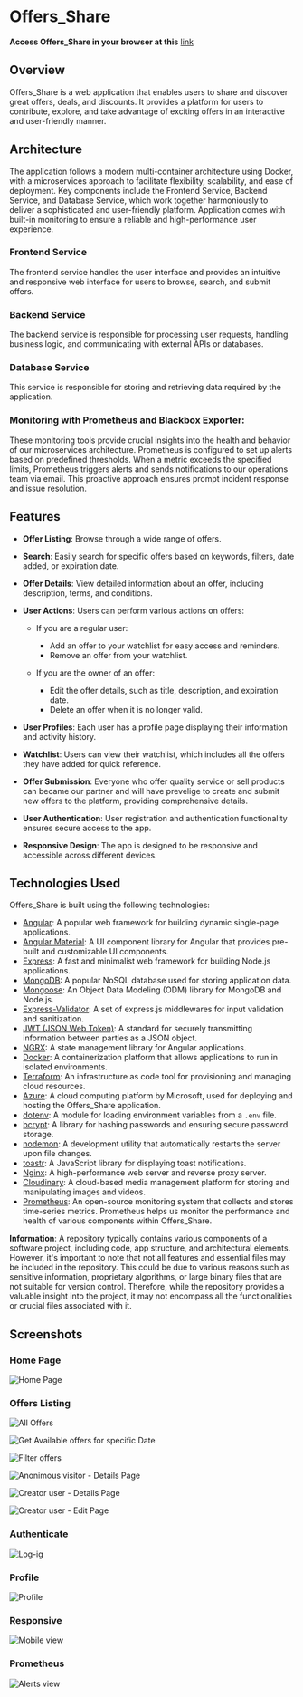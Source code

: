 # Offers_Share


**Access Offers_Share in your browser at this** [link](https://shareoffer-tomivnikolov.b4a.run/) 

## Overview

Offers_Share is a web application that enables users to share and discover great offers, deals, and discounts. It provides a platform for users to contribute, explore, and take advantage of exciting offers in an interactive and user-friendly manner.

## Architecture

The application follows a modern multi-container architecture using Docker, with a microservices approach to facilitate flexibility, scalability, and ease of deployment. Key components include the Frontend Service, Backend Service, and Database Service, which work together harmoniously to deliver a sophisticated and user-friendly platform. Application comes with built-in monitoring to ensure a reliable and high-performance user experience.

### Frontend Service

The frontend service handles the user interface and provides an intuitive and responsive web interface for users to browse, search, and submit offers.

### Backend Service

The backend service is responsible for processing user requests, handling business logic, and communicating with external APIs or databases.

### Database Service

This service is responsible for storing and retrieving data required by the application.

### Monitoring with Prometheus and Blackbox Exporter:

These monitoring tools provide crucial insights into the health and behavior of our microservices architecture.
Prometheus is configured to set up alerts based on predefined thresholds. When a metric exceeds the specified limits, Prometheus triggers alerts and sends notifications to our operations team via email. This proactive approach ensures prompt incident response and issue resolution.

## Features

-    **Offer Listing**: Browse through a wide range of offers.
-    **Search**: Easily search for specific offers based on keywords, filters, date added, or expiration date.
  
-    **Offer Details**: View detailed information about an offer, including description, terms, and conditions.
 
-   **User Actions**: Users can perform various actions on offers:
  
    -   If you are a regular user:
        -   Add an offer to your watchlist for easy access and reminders.
        -   Remove an offer from your watchlist.
         
    -   If you are the owner of an offer:
        -   Edit the offer details, such as title, description, and expiration date.
        -   Delete an offer when it is no longer valid.
  
-    **User Profiles**: Each user has a profile page displaying their information and activity history.
  
-    **Watchlist**: Users can view their watchlist, which includes all the offers they have added for quick reference.
  
-    **Offer Submission**: Everyone who offer quality service or sell products can became our partner and will have prevelige to create and submit new offers to the platform, providing comprehensive details.
  
-    **User Authentication**: User registration and authentication functionality ensures secure access to the app.
-    **Responsive Design**: The app is designed to be responsive and accessible across different devices.

## Technologies Used

Offers_Share is built using the following technologies:

-    [Angular](https://angular.io/): A popular web framework for building dynamic single-page applications.
-    [Angular Material](https://material.angular.io/): A UI component library for Angular that provides pre-built and customizable UI components.
-    [Express](https://expressjs.com/): A fast and minimalist web framework for building Node.js applications.
-    [MongoDB](https://www.mongodb.com/): A popular NoSQL database used for storing application data.
-    [Mongoose](https://mongoosejs.com/): An Object Data Modeling (ODM) library for MongoDB and Node.js.
-    [Express-Validator](https://express-validator.github.io/): A set of express.js middlewares for input validation and sanitization.
-    [JWT (JSON Web Token)](https://jwt.io/): A standard for securely transmitting information between parties as a JSON object.
-    [NGRX](https://ngrx.io/): A state management library for Angular applications.
-    [Docker](https://www.docker.com/): A containerization platform that allows applications to run in isolated environments.
-    [Terraform](https://www.terraform.io/): An infrastructure as code tool for provisioning and managing cloud resources.
-    [Azure](https://azure.microsoft.com/): A cloud computing platform by Microsoft, used for deploying and hosting the Offers_Share application.
-    [dotenv](https://www.npmjs.com/package/dotenv): A module for loading environment variables from a `.env` file.
-    [bcrypt](https://www.npmjs.com/package/bcrypt): A library for hashing passwords and ensuring secure password storage.
-    [nodemon](https://www.npmjs.com/package/nodemon): A development utility that automatically restarts the server upon file changes.
-    [toastr](https://www.npmjs.com/package/toastr): A JavaScript library for displaying toast notifications.
-    [Nginx](https://nginx.org/): A high-performance web server and reverse proxy server.
-    [Cloudinary](https://cloudinary.com/): A cloud-based media management platform for storing and manipulating images and videos.
-    [Prometheus](https://prometheus.io/): An open-source monitoring system that collects and stores time-series metrics. Prometheus helps us monitor the performance and health of various components within Offers_Share.

**Information**: A repository typically contains various components of a software project, including code, app structure, and architectural elements. However, it's important to note that not all features and essential files may be included in the repository. This could be due to various reasons such as sensitive information, proprietary algorithms, or large binary files that are not suitable for version control. Therefore, while the repository provides a valuable insight into the project, it may not encompass all the functionalities or crucial files associated with it.

## Screenshots

### Home Page

![Home Page](https://res.cloudinary.com/duyubdgsj/image/upload/v1688935023/offers_share_project_presentation/2023-07-09_23_16_23-Window_z0dizv.png)

### Offers Listing

![All Offers](https://res.cloudinary.com/duyubdgsj/image/upload/v1688935021/offers_share_project_presentation/2023-07-09_23_19_26-Window_l5bzea.png)

![Get Available offers for specific Date](https://res.cloudinary.com/duyubdgsj/image/upload/v1688935022/offers_share_project_presentation/2023-07-09_23_18_27-Window_jprjzr.png)

![Filter offers](https://res.cloudinary.com/duyubdgsj/image/upload/v1688935021/offers_share_project_presentation/2023-07-09_23_20_40-Window_ochief.png)

![Anonimous visitor - Details Page](https://res.cloudinary.com/duyubdgsj/image/upload/v1688935022/offers_share_project_presentation/2023-07-09_23_22_29-_l4i3bx.png)

![Creator user - Details Page](https://res.cloudinary.com/duyubdgsj/image/upload/v1688935021/offers_share_project_presentation/2023-07-09_23_26_20-Window_kbhxwh.png)

![Creator user - Edit Page](https://res.cloudinary.com/duyubdgsj/image/upload/v1688935021/offers_share_project_presentation/2023-07-09_23_27_09-Window_clzyfy.png)

### Authenticate
    

![Log-ig](https://res.cloudinary.com/duyubdgsj/image/upload/v1688935022/offers_share_project_presentation/2023-07-09_23_23_11-Window_eszrp3.png)

### Profile

![Profile](https://res.cloudinary.com/duyubdgsj/image/upload/v1688935020/offers_share_project_presentation/2023-07-09_23_25_16-_q9yxvt.png)

### Responsive

![Mobile view](https://res.cloudinary.com/duyubdgsj/image/upload/v1688935023/offers_share_project_presentation/2023-07-09_23_31_12-Window_t9lfs3.png)

### Prometheus

![Alerts view](https://res.cloudinary.com/duyubdgsj/image/upload/v1690238902/2023-07-25_01_00_45-_cwrfjd.png)


